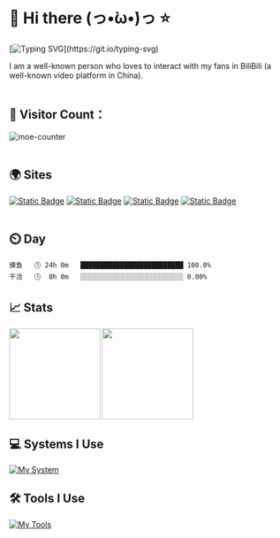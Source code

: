 # 👋 Hi there (っ•̀ω•́)っ ⭐

[![Typing SVG](https://readme-typing-svg.demolab.com?font=Lemon&pause=1000&color=F79117&center=%E7%9C%9F&vCenter=%E7%9C%9F&repeat=%E7%9C%9F&random=%E5%81%87&width=435&lines=Glad+to+meet+you+!;Have+a+nice+day+!)](https://git.io/typing-svg)

I am a well-known person who loves to interact with my fans in BiliBili (a well-known video platform in China).<br><br>

## 🚀 Visitor Count：

![moe-counter](https://count.getloli.com/get/@happycola233?theme=rule34)<br><br>

## 🌍 Sites

[![Static Badge](https://img.shields.io/badge/🏡水水的小屋~-个人网站-FF9900?style=for-the-badge&labelColor=ffffff)](https://happycola.top)
[![Static Badge](https://img.shields.io/badge/GitHub-GAYHUB-181717?style=for-the-badge&logo=GitHub&logoColor=181717&labelColor=ffffff)](https://github.com/happycola233/)
[![Static Badge](https://img.shields.io/badge/Bilibili-哔哩哔哩-00A1D6?style=for-the-badge&logo=Bilibili&labelColor=ffffff)](https://space.bilibili.com/324042405)
[![Static Badge](https://img.shields.io/badge/Twitter-推特-1a8cd8?style=for-the-badge&logo=x&logoColor=black&labelColor=FFFFFF)](https://x.com/happycola233)
<br><br>

## ⏲️ Day

```text
摸鱼   🕓 24h 0m   ██████████████████████████ 100.0%
干活   🕓  0h 0m   ░░░░░░░░░░░░░░░░░░░░░░░░░░ 0.00%
```

## 📈 Stats

<div>
    <img height="165" align="left" src="https://github-readme-stats.vercel.app/api?username=happycola233&count_private=true&show_icons=true" />
    <img height="165" src="https://github-readme-stats.vercel.app/api/top-langs/?username=happycola233&layout=compact" />
</div>

## 💻 Systems I Use

[![My System](https://skillicons.dev/icons?i=windows,apple&perline=30)](https://skillicons.dev)

## 🛠️ Tools I Use

[![My Tools](https://skillicons.dev/icons?i=ps,au,ai,py,md,html,github,&perline=30)](https://skillicons.dev)


<!--
**happycola233/happycola233** is a ✨ _special_ ✨ repository because its `README.md` (this file) appears on your GitHub profile.

Here are some ideas to get you started:

- 🔭 I’m currently working on ...
- 🌱 I’m currently learning ...
- 👯 I’m looking to collaborate on ...
- 🤔 I’m looking for help with ...
- 💬 Ask me about ...
- 📫 How to reach me: ...
- 😄 Pronouns: ...
- ⚡ Fun fact: ...
-->
